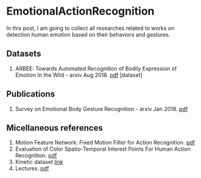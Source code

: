 # EmotionalActionRecognition
In this post, I am going to collect all researches related to works on detection human emotion based on their behaviors and gestures.
## Datasets
1. ARBEE:  Towards  Automated  Recognition  of  Bodily Expression of Emotion In the Wild - arxiv Aug 2018. [pdf](https://arxiv.org/pdf/1808.09568.pdf) [dataset]
## Publications
1. Survey on Emotional Body Gesture Recognition - arxiv Jan 2018. [pdf](https://arxiv.org/pdf/1801.07481.pdf)
## Micellaneous references
1. Motion Feature Network: Fixed Motion Filter for Action Recognition. [pdf](https://arxiv.org/pdf/1807.10037.pdf)
2. Evaluation of Color Spatio-Temporal Interest Points For Human Action Recognition. [pdf](https://staff.fnwi.uva.nl/th.gevers/pub/GeversTIP14-1.pdf)
3. Kinetic dataset [link](https://deepmind.com/research/open-source/open-source-datasets/kinetics/)
4. Lectures. [pdf](http://6.869.csail.mit.edu/fa17/lecture/lecture23activity_recognition.pdf)
